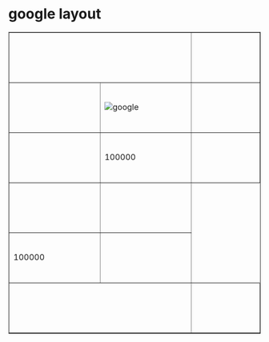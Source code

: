 <html> 
 <head> 
  <h1>google layout</h1> 
</head> 
 <body> 
   <table border="1"> 
   <tr>
      <th colspan="2"width="450" height="100"></th>
      <th width="450" height="100"></th>
   </tr>
    <tr>
      <td width="450" height="100"></td>
      <td width="450" height="100"><img scr="https://www.moralstories.org/wp-content/uploads/2017/11/blind-man-moral-story.jpg" alt="google">
     <td width="450" height="100"></td>
   </tr>
   <tr>
     <td width="450" height="100"></td>
      <td width="450" height="100">100000</td>
     <td width="450" height="100"></td>
   </tr>
   <tr>
      <td width="450" height="100"></td>
      <td width="450" height="100"></td>
   </tr>
   <tr>
     <td width="450" height="100">100000</td>
     <td width="450" height="100"></td>
   </tr>
   <tr>
      <td colspan="2"></td>
    <td width="450" height="100"></td>
    </tr>
</table>
</body>
</html>
